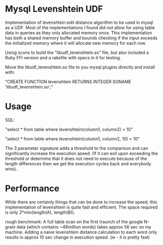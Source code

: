 Mysql Levenshtein UDF
====

Implementation of levenshtein edit distance algorithm to be used in mysql as a UDF.
Most of the implementations I found did not allow for using table data in queries as
they only allocated memory once.  This implementation has both a shared memory buffer
and bounds checking if the input exceeds the initialized memory where it will allocate
new memory for each row.

Using scons to build the "libudf_levenshtein.so" file, but also included a Ruby FFI
version and a rakefile with specs in it for testing.

Move the libudf_levenshtein.so file to you mysql plugins directly and install with:
  
  "CREATE FUNCTION levenshtein RETURNS INTEGER SONAME 'libudf_levenshtein.so';"

Usage
====
  SQL: 
  
  "select * from table where levenshtein(column1, column2) < 10"
  
  "select * from table where levenshtein(column1, column2, 10) < 10"
  
  The 3 parameter signature adds a threshold to the comparison and can significantly
  increase the execution speed.  (If it can exit upon exceeding the threshold or
  determine that it does not need to execute because of the length differences then
  we get the execution cycles back and everybody wins).
  
Performance
====
  While there are certainly things that can be done to increase the speed, this
  implementation of levenshtein is quite fast and efficient.  The space required is only
  2*min(length(A), length(B)).
  
  rough benchmark: A full table scan on the first traunch of the google N-gram data
  (which contains ~48million words) takes approx 56 sec on my machine.  Adding a naive
  levenshtein distance calculation to each word only results in approx 10 sec change in
  execution speed.  (ie - it is pretty fast)
  
